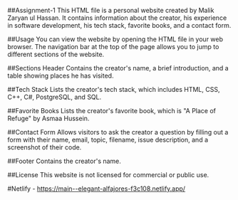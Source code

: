 ##Assignment-1
This HTML file is a personal website created by Malik Zaryan ul Hassan. It contains information about the creator, his experience in software development, his tech stack, favorite books, and a contact form.

##Usage
You can view the website by opening the HTML file in your web browser. The navigation bar at the top of the page allows you to jump to different sections of the website.

##Sections
Header
Contains the creator's name, a brief introduction, and a table showing places he has visited.

##Tech Stack
Lists the creator's tech stack, which includes HTML, CSS, C++, C#, PostgreSQL, and SQL.

##Favorite Books
Lists the creator's favorite book, which is "A Place of Refuge" by Asmaa Hussein.

##Contact Form
Allows visitors to ask the creator a question by filling out a form with their name, email, topic, filename, issue description, and a screenshot of their code.

##Footer
Contains the creator's name.

##License
This website is not licensed for commercial or public use.


#Netlify - https://main--elegant-alfajores-f3c108.netlify.app/
